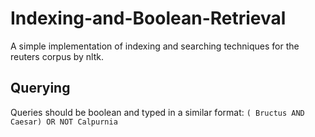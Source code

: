 # Indexing-and-Boolean-Retrieval
A simple implementation of indexing and searching techniques for the reuters corpus by nltk.

## Querying
Queries should be boolean and typed in a similar format:
`( Bructus AND Caesar) OR NOT Calpurnia`
